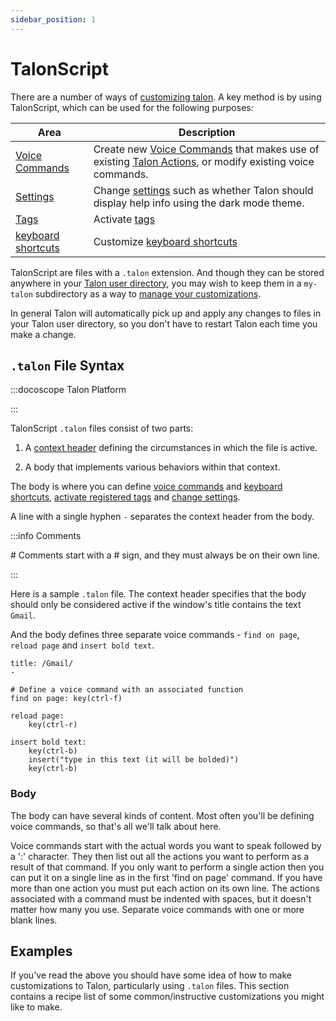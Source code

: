```yaml
---
sidebar_position: 1
---
```


# TalonScript

There are a number of ways of [customizing talon](../overview.md). A key method is by using TalonScript, which can be used for the following purposes:

| Area                                                                 | Description                                                                                                                                                                                                       |
| -------------------------------------------------------------------- | ----------------------------------------------------------------------------------------------------------------------------------------------------------------------------------------------------------------- |
| [Voice Commands](/docs/Resource%20Hub/terminology.md#voice-commands) | Create new [Voice Commands](/docs/Resource%20Hub/terminology.md#voice-commands) that makes use of existing [Talon Actions](/docs/Resource%20Hub/terminology.md#talon-actions), or modify existing voice commands. |
| [Settings](../settings.md)                                           | Change [settings](../settings.md) such as whether Talon should display help info using the dark mode theme.                                                                                                       |
| [Tags](tag-activation.md)                                            | Activate [tags](tag-activation.md)                                                                                                                                                                                |
| [keyboard shortcuts](customize-kbd-shortcut.md)                      | Customize [keyboard shortcuts](customize-kbd-shortcut.md)                                                                                                                                                         |

TalonScript are files with a `.talon` extension. And though they can be stored anywhere in your [Talon user directory](/docs/Resource%20Hub/terminology.md#talon-user-directory),
you may wish to keep them in a `my-talon` subdirectory as a way to [manage your customizations](../managing-customizations.md).

In general Talon will automatically pick up and apply any changes to files in your Talon user directory, so you don't have to restart Talon each time you make a change.


## `.talon` File Syntax

:::docoscope Talon Platform

:::


TalonScript `.talon` files consist of two parts:

1. A [context header](./context-header.md) defining the circumstances in which the file is active.

2. A body that implements various behaviors within that context.

The body is where you can define [voice commands](./voice-commands.md) and [keyboard shortcuts](./customize-kbd-shortcut.md),
[activate registered tags](./tag-activation.md) and [change settings](../settings.md).

A line with a single hyphen `-` separates the context header from the body.

:::info Comments

\# Comments start with a # sign, and they must always be on their own line.

:::

Here is a sample `.talon` file. The context header specifies that the body should only be considered active if the window's title contains the text `Gmail`.

And the body defines three separate voice commands - `find on page`, `reload page` and `insert bold text`.

```talon
title: /Gmail/
-

# Define a voice command with an associated function
find on page: key(ctrl-f)

reload page:
    key(ctrl-r)

insert bold text:
    key(ctrl-b)
    insert("type in this text (it will be bolded)")
    key(ctrl-b)
```

### Body

The body can have several kinds of content. Most often you'll be defining voice commands, so that's all we'll talk about here.

Voice commands start with the actual words you want to speak followed by a ':' character. They then list out all the actions you want to perform as a result of that command. If you only want to perform a single action then you can put it on a single line as in the first 'find on page' command. If you have more than one action you must put each action on its own line. The actions associated with a command must be indented with spaces, but it doesn't matter how many you use. Separate voice commands with one or more blank lines.

## Examples

If you've read the above you should have some idea of how to make customizations to Talon, particularly using `.talon` files.
This section contains a recipe list of some common/instructive customizations you might like to make.
